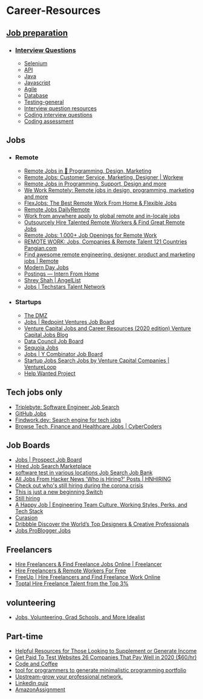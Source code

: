 # Career-Resources

## [Job preparation](https://github.com/shrey094/Useful-Resources/blob/career-resources/Job%20preparation)

- ### [Interview Questions](https://github.com/shrey094/Useful-Resources/blob/career-resources/Job%20preparation/Interview.md)
   - [Selenium](https://github.com/shrey094/Useful-Resources/blob/career-resources/Job%20preparation/Interview.md#selenium)
   - [API](https://github.com/shrey094/Useful-Resources/blob/career-resources/Job%20preparation/Interview.md#api)
   - [Java](https://github.com/shrey094/Useful-Resources/blob/career-resources/Job%20preparation/Interview.md#java)
   - [Javascript](https://github.com/shrey094/Useful-Resources/blob/career-resources/Job%20preparation/Interview.md#js)
   - [Agile](https://github.com/shrey094/Useful-Resources/blob/career-resources/Job%20preparation/Interview.md#agile)
   - [Database](https://github.com/shrey094/Useful-Resources/blob/career-resources/Job%20preparation/Interview.md#database)
   - [Testing-general](https://github.com/shrey094/Useful-Resources/blob/career-resources/Job%20preparation/Interview.md#testing-general)
   - [Interview question resources](https://github.com/shrey094/Useful-Resources/blob/career-resources/Job%20preparation/Interview.md#interview-question-resources)
   - [Coding interview questions](https://github.com/shrey094/Useful-Resources/blob/career-resources/Job%20preparation/Interview.md#coding-interview-questions)
   - [Coding assessment](https://github.com/shrey094/Useful-Resources/blob/career-resources/Job%20preparation/Interview.md#coding-assessment)

## Jobs

- ### Remote
  - [Remote Jobs in 💯 Programming, Design, Marketing](https://remoteok.io/) <br/>
  - [Remote Jobs: Customer Service, Marketing, Designer | Workew ](https://workew.com/) <br/>
  - [Remote Jobs in Programming, Support, Design and more ](https://remotive.io/) <br/>
  - [We Work Remotely: Remote jobs in design, programming, marketing and more ](https://weworkremotely.com/) <br/>
  - [FlexJobs: The Best Remote Work From Home & Flexible Jobs ](https://www.flexjobs.com/) <br/>
  - [Remote Jobs DailyRemote ](https://dailyremote.com/) <br/>
  - [Work from anywhere apply to global remote and in-locale jobs ](https://www.kaam.work/) <br/>
  - [Outsourcely Hire Talented Remote Workers & Find Great Remote Jobs ](https://www.outsourcely.com/) <br/>
  - [Remote Jobs: 1,000+ Job Openings for Remote Work ](https://jobspresso.co/) <br/>
  - [REMOTE WORK: Jobs, Companies & Remote Talent 121 Countries Pangian.com ](https://pangian.com/) <br/>
  - [Find awesome remote engineering, designer, product and marketing jobs | Remote ](https://remote.com/remote-jobs) <br/>
  - [Modern Day Jobs](https://moderndayjobs.com/?ref=producthunt) <br/>
  - [Postings — Intern From Home ](https://www.internfromhome.com/postings/) <br/>
  - [Shrey Shah | AngelList ](https://angel.co/u/shrey-shah-17) <br/>
  - [Jobs | Techstars Talent Network ](https://jobs.techstars.com/) <br/>

- ### Startups
  - [The DMZ ](https://dmz.ryerson.ca/)
  - [Jobs | Redpoint Ventures Job Board ](https://careers.redpoint.com/)
  - [Venture Capital Jobs and Career Resources (2020 edition) Venture Capital Jobs Blog ](https://johngannonblog.com/)
  - [Data Council Job Board ](https://jobs.datacouncil.ai)
  - [Sequoia Jobs ](https://www.sequoiacap.com/jobs/#)
  - [Jobs | Y Combinator Job Board ](https://ycombinator.monday.vc/)
  - [Startup Jobs Search Jobs by Venture Capital Companies | VentureLoop](https://www.ventureloop.com/ventureloop/home.php)
  - [Help Wanted Project ](https://www.helpwantedproject.com/)

## Tech jobs only
- [Triplebyte: Software Engineer Job Search ](https://triplebyte.com/users/start)
- [GitHub Jobs ](https://jobs.github.com/)
- [Findwork.dev: Search engine for tech jobs ](https://findwork.dev/)
- [Browse Tech, Finance and Healthcare Jobs | CyberCoders ](https://www.cybercoders.com/jobs/)

## Job Boards
- [Jobs | Prospect Job Board ](https://jobs.prospect.fyi/)
- [Hired Job Search Marketplace](https://hired.ca/)
- [software test in various locations Job Search Job Bank ](https://www.jobbank.gc.ca/jobsearch/jobsearch?sort=M&searchstring=software+test&button.submit=Search)
- [All Jobs From Hacker News 'Who is Hiring?' Posts | HNHIRING](https://hnhiring.com/)
- [Check out who's still hiring during the corona crisis ](https://www.getsilverlining.com/job-board)
- [This is just a new beginning Switch ](https://getwanted.com/en-us/switch)
- [Still hiring ](http://www.stillhiring.io/?fbclid=IwAR243CJhcNmDxeDe8ncSkm35imYb-ntCf0ncBrW7IRN4RNs-u0xcPA2sjUE)
- [A Happy Job | Engineering Team Culture, Working Styles, Perks, and Tech Stack ](https://www.ahappyjob.com/)
- [Curasion ](https://app.curasion.com/#/candidate/portfolio)
- [Dribbble Discover the World’s Top Designers & Creative Professionals ](https://dribbble.com/)
- [Jobs ProBlogger Jobs ](https://problogger.com/jobs/)

## Freelancers
- [Hire Freelancers & Find Freelance Jobs Online | Freelancer ](https://www.freelancer.com/)
- [Hire Freelancers & Remote Workers For Free ](https://talent.hubstaff.com/)
- [FreeUp | Hire Freelancers and Find Freelance Work Online ](https://freeup.net/)
- [Toptal Hire Freelance Talent from the Top 3% ](https://www.toptal.com/)

## volunteering
- [Jobs, Volunteering, Grad Schools, and More Idealist ](https://www.idealist.org/en/)

## Part-time 
- [Helpful Resources for Those Looking to Supplement or Generate Income](https://www.accelerationpartners.com/blog/helpful-resources-for-those-looking-to-supplement-or-generate-income)
- [Get Paid To Test Websites 26 Companies That Pay Well in 2020 ($60/hr) ](https://www.dreamshala.com/best-platforms-to-get-paid-to-test-websites/)
- [Code and Coffee ](https://code.andcoffee.io/onboarding/member/request_invite/question-1)
- [tool for programmers to generate minimalistic programming portfolio](https://github.com/fiffeek/Dyfolio)
- [Upstream-grow your professional network. ](https://upstreamapp.com/)
- [Linkedin quiz](https://github.com/Ebazhanov/in-quiz-questions)
- [AmazonAssignment](https://github.com/amuthansakthivel/AmazonAssignment?files=1)







